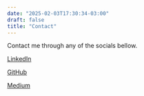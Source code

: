 ```yaml
---
date: "2025-02-03T17:30:34-03:00"
draft: false
title: "Contact"
---
```


Contact me through any of the socials bellow.

[LinkedIn](https://www.linkedin.com/in/douglas-rocha-leite)

[GitHub](https://github.com/DouglasRFLeite)

[Medium](https://medium.com/@douglas.rochedo)
